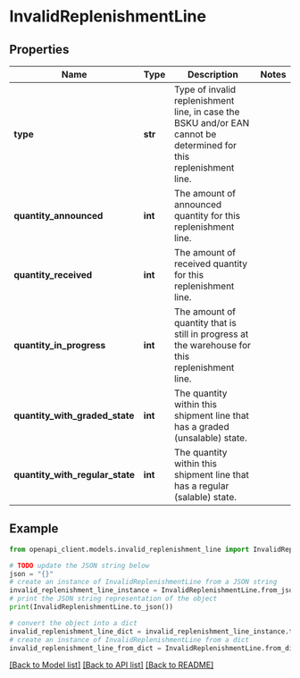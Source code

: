 # InvalidReplenishmentLine


## Properties

Name | Type | Description | Notes
------------ | ------------- | ------------- | -------------
**type** | **str** | Type of invalid replenishment line, in case the BSKU and/or EAN cannot be determined for this replenishment line. | 
**quantity_announced** | **int** | The amount of announced quantity for this replenishment line. | 
**quantity_received** | **int** | The amount of received quantity for this replenishment line. | 
**quantity_in_progress** | **int** | The amount of quantity that is still in progress at the warehouse for this replenishment line. | 
**quantity_with_graded_state** | **int** | The quantity within this shipment line that has a graded (unsalable) state. | 
**quantity_with_regular_state** | **int** | The quantity within this shipment line that has a regular (salable) state. | 

## Example

```python
from openapi_client.models.invalid_replenishment_line import InvalidReplenishmentLine

# TODO update the JSON string below
json = "{}"
# create an instance of InvalidReplenishmentLine from a JSON string
invalid_replenishment_line_instance = InvalidReplenishmentLine.from_json(json)
# print the JSON string representation of the object
print(InvalidReplenishmentLine.to_json())

# convert the object into a dict
invalid_replenishment_line_dict = invalid_replenishment_line_instance.to_dict()
# create an instance of InvalidReplenishmentLine from a dict
invalid_replenishment_line_from_dict = InvalidReplenishmentLine.from_dict(invalid_replenishment_line_dict)
```
[[Back to Model list]](../README.md#documentation-for-models) [[Back to API list]](../README.md#documentation-for-api-endpoints) [[Back to README]](../README.md)


